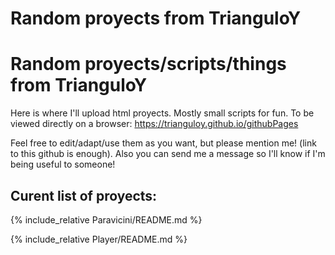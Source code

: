 # Random proyects from TrianguloY

# Random proyects/scripts/things from TrianguloY
Here is where I'll upload html proyects. Mostly small scripts for fun. To be viewed directly on a browser: https://trianguloy.github.io/githubPages

Feel free to edit/adapt/use them as you want, but please mention me! (link to this github is enough). Also you can send me a message so I'll know if I'm being useful to someone!


## Curent list of proyects:


{% include_relative Paravicini/README.md %}

{% include_relative Player/README.md %}